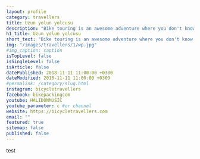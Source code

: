 ```yaml
---
layout: profile
category: travellers
title: Uzun yolun yolcusu
description: "Bike touring is an awesome adventure where you don't know what's going to happen after a few hundred feet."
h1_title: Uzun yolun yolcusu
short_text: "Bike touring is an awesome adventure where you don't know what's going to happen after a few hundred feet."
img: "/images/travellers/1/wp.jpg"
#img_caption: caption
isTopLevel: false
isSingleLevel: false
isArticle: false
datePublished: 2018-11-11 11:00:00 +0300
dateModified: 2018-11-11 11:00:00 +0300
#permalink: /category/slug.html
instagram: bicycletravellers
facebook: bikepackingcom
youtube: HALIDONMUSIC
youtube_parameter: c #or channel
website: https://bicycletravellers.com
email: ""
featured: true
sitemap: false
published: false
---
```

test